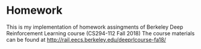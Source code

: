 # Homework

This is my implementation of homework assingments of Berkeley Deep Reinforcement Learning course (CS294-112 Fall 2018)
The course materials can be found at http://rail.eecs.berkeley.edu/deeprlcourse-fa18/

